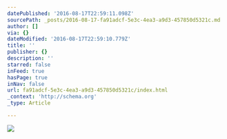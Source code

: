 ```yaml
---
datePublished: '2016-08-17T22:59:11.098Z'
sourcePath: _posts/2016-08-17-fa91adcf-5e3c-4ea3-a9d3-457850d5321c.md
author: []
via: {}
dateModified: '2016-08-17T22:59:10.779Z'
title: ''
publisher: {}
description: ''
starred: false
inFeed: true
hasPage: true
inNav: false
url: fa91adcf-5e3c-4ea3-a9d3-457850d5321c/index.html
_context: 'http://schema.org'
_type: Article

---
```

![](https://the-grid-user-content.s3-us-west-2.amazonaws.com/b1a1651e-baa5-4552-869b-eb03eb7f3876.png)